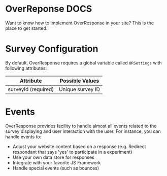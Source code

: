 
<div class="container">
	<div class="jumbotron">
			<h1>OverReponse DOCS</h1>
			<p class="lead">
				Want to know how to implement OverResponse in your site? This is 
				the place to get started.
			</p>
	</div>
</div>

[title: Overresponse Documentation]: /


# Survey Configuration

By default, OverResponse requires a global variable called `ORSettings` with following attributes:

Attribute | Possible Values
--------- | ---------------
surveyId (required) | Unique survey ID 

# Events

OverResponse provides facility to handle almost all events related to the survey displaying and user interaction with the user. For instance, you can handle events to:

- Adjust your website content based on a response (e.g. Redirect respondant that says 'yes' to participate in a experiment)
- Use your own data store for responses
- Integrate with your favorite JS Framework
- Handle special events (such as bounces)


